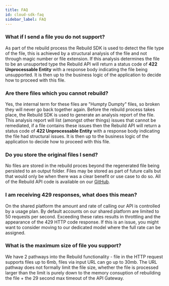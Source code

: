 ```yaml
---
title: FAQ
id: cloud-sdk-faq
sidebar_label: FAQ
---
```



### What if I send a file you do not support?

As part of the rebuild process the Rebuild SDK is used to detect the file type of the file, this is achieved by a structural analysis of the file and not through magic number or file extension. If this analysis determines the file to be an unsuported type the Rebuild API will return a status code of **422 Unprocessable Entity** with a response body indicating the file being unsupported. It is then up to the business logic of the application to decide how to proceed with this file.

### Are there files which you cannot rebuild?

Yes, the internal term for these files are "Humpty Dumpty" files, so broken they will never go back together again. Before the rebuild process takes place, the Rebuild SDK is used to generate an analysis report of the file. This analysis report will list (amongst other things) issues that cannot be remediated, if a file contains these issues then the Rebuild API will return a status code of **422 Unprocessable Entity** with a response body indicating the file had structural issues. It is then up to the business logic of the application to decide how to proceed with this file.

### Do you store the original files I send?
No files are stored in the rebuild proces beyond the regenerated file being persisted to an output folder. Files may be stored as part of future calls but that would only be when there was a clear benefit or use case to do so. All of the Rebuild API code is available on our [GitHub](https://github.com/filetrust).

### I am receiving 429 responses, what does this mean?
On the shared platform the amount and rate of calling our API is controlled by a usage plan. By default accounts on our shared platform are limited to 50 requests per second. Exceeding these rates results in throttling and the appearance of the 429 HTTP code response. If this is an issue, you might want to consider moving to our dedicated model where the full rate can be assigned.

### What is the maximum size of file you support?
We have 2 pathways into the Rebuild functionality - file in the HTTP request supports files up to 6mb, files via input URL can go up to 30mb. The URL pathway does not formally limit the file size, whether the file is processed larger than the limit is purely down to the memory consuption of rebuilding the file + the 29 second max timeout of the API Gateway.